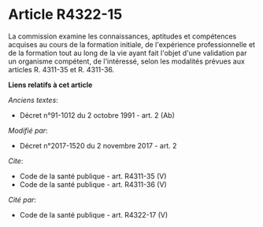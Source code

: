 # Article R4322-15

La commission examine les connaissances, aptitudes et compétences acquises au cours de la formation initiale, de l'expérience
professionnelle et de la formation tout au long de la vie ayant fait l'objet d'une validation par un organisme compétent, de
l'intéressé, selon les modalités prévues aux articles R. 4311-35 et R. 4311-36.

**Liens relatifs à cet article**

_Anciens textes_:

  - Décret n°91-1012 du 2 octobre 1991 - art. 2 (Ab)

_Modifié par_:

  - Décret n°2017-1520 du 2 novembre 2017 - art. 2

_Cite_:

  - Code de la santé publique - art. R4311-35 (V)
  - Code de la santé publique - art. R4311-36 (V)

_Cité par_:

  - Code de la santé publique - art. R4322-17 (V)
